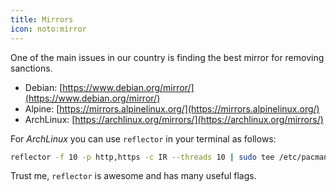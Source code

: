 ```yaml
---
title: Mirrors
icon: noto:mirror
---
```


One of the main issues in our country is finding the best mirror for removing sanctions.

-   Debian: [https://www.debian.org/mirror/](https://www.debian.org/mirror/)
-   Alpine: [https://mirrors.alpinelinux.org/](https://mirrors.alpinelinux.org/)
-   ArchLinux: [https://archlinux.org/mirrors/](https://archlinux.org/mirrors/)

For _ArchLinux_ you can use `reflector` in your terminal as follows:

```bash title="using reflector to find 10 fastest mirror resides in Iran"
reflector -f 10 -p http,https -c IR --threads 10 | sudo tee /etc/pacman.d/mirrorlist
```

Trust me, `reflector` is awesome and has many useful flags.
